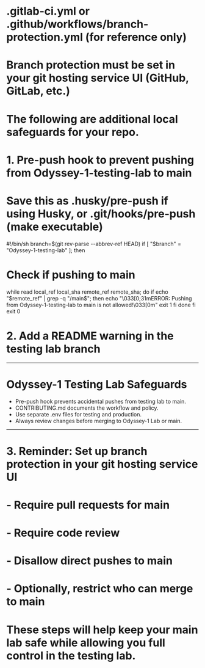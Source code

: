 # .gitlab-ci.yml or .github/workflows/branch-protection.yml (for reference only)
# Branch protection must be set in your git hosting service UI (GitHub, GitLab, etc.)
# The following are additional local safeguards for your repo.

# 1. Pre-push hook to prevent pushing from Odyssey-1-testing-lab to main

# Save this as .husky/pre-push if using Husky, or .git/hooks/pre-push (make executable)

#!/bin/sh
branch=$(git rev-parse --abbrev-ref HEAD)
if [ "$branch" = "Odyssey-1-testing-lab" ]; then
  # Check if pushing to main
  while read local_ref local_sha remote_ref remote_sha; do
    if echo "$remote_ref" | grep -q "/main$"; then
      echo "\033[0;31mERROR: Pushing from Odyssey-1-testing-lab to main is not allowed!\033[0m"
      exit 1
    fi
  done
fi
exit 0

# 2. Add a README warning in the testing lab branch

---

# Odyssey-1 Testing Lab Safeguards

- Pre-push hook prevents accidental pushes from testing lab to main.
- CONTRIBUTING.md documents the workflow and policy.
- Use separate .env files for testing and production.
- Always review changes before merging to Odyssey-1 Lab or main.

---

# 3. Reminder: Set up branch protection in your git hosting service UI
#   - Require pull requests for main
#   - Require code review
#   - Disallow direct pushes to main
#   - Optionally, restrict who can merge to main

# These steps will help keep your main lab safe while allowing you full control in the testing lab.
